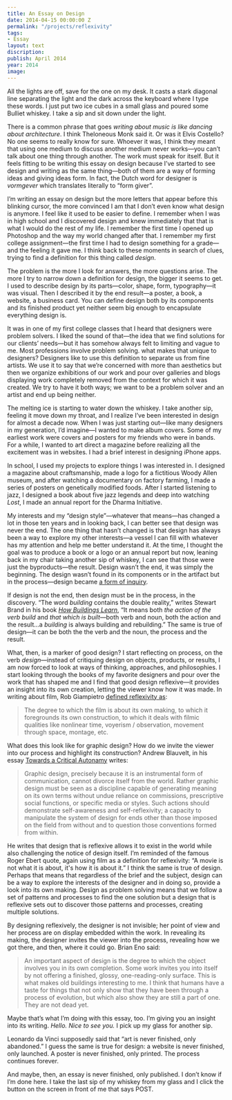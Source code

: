 ```yaml
---
title: An Essay on Design
date: 2014-04-15 00:00:00 Z
permalink: "/projects/reflexivity"
tags:
- Essay
layout: text
discription: 
publish: April 2014
year: 2014
image: 
---
```


<p>All the lights are off, save for the one on my desk. It casts a stark diagonal line separating the light and the dark across the keyboard where I type these words. I just put two ice cubes in a small glass and poured some Bulliet whiskey. I take a sip and sit down under the light.</p>
<p>There is a common phrase that goes <em>writing about music is like dancing about architecture</em>. I think Theloneous Monk said it. Or was it Elvis Costello? No one seems to really know for sure. Whoever it was, I think they meant that using one medium to discuss another medium never works—you can’t talk about one thing through another. The work must speak for itself. But it feels fitting to be writing this essay on design because I’ve started to see design and writing as the same thing—both of them are a way of forming ideas and giving ideas form. In fact, the Dutch word for designer is <em>vormgever</em> which translates literally to “form giver”.</p>
<p>I’m writing an essay on design but the more letters that appear before this blinking cursor, the more convinced I am that I don’t even know what design is anymore. I feel like it used to be easier to define. I remember when I was in high school and I discovered design and knew immediately that that is what I would do the rest of my life. I remember the first time I opened up Photoshop and the way my world changed after that. I remember my first college assignment—the first time I had to design something for a grade—and the feeling it gave me. I think back to these moments in search of clues, trying to find a definition for this thing called <em>design</em>.</p>
<p>The problem is the more I look for answers, the more questions arise. The more I try to narrow down a definition for design, the bigger it seems to get. I used to describe design by its parts—color, shape, form, typography—it was visual. Then I described it by the end result—a poster, a book, a website, a business card. You can define design both by its components and its finished product yet neither seem big enough to encapsulate everything design is.</p>
<p>It was in one of my first college classes that I heard that designers were problem solvers. I liked the sound of that—the idea that we find solutions for our clients’ needs—but it has somehow always felt to limiting and vague to me. Most professions involve problem solving. what makes that unique to designers? Designers like to use this definition to separate us from fine artists. We use it to say that we’re concerned with more than aesthetics but then we organize exhibitions of our work and pour over galleries and blogs displaying work completely removed from the context for which it was created. We try to have it both ways; we want to be a problem solver and an artist and end up being neither.</p>
<p>The melting ice is starting to water down the whiskey. I take another sip, feeling it move down my throat, and I realize I’ve been interested in design for almost a decade now. When I was just starting out—like many designers in my generation, I’d imagine—I wanted to make album covers. Some of my earliest work were covers and posters for my friends who were in bands. For a while, I wanted to art direct a magazine before realizing all the excitement was in websites. I had a brief interest in designing iPhone apps.</p>
<p>In school, I used my projects to explore things I was interested in. I designed a magazine about craftsmanship, made a logo for a fictitious Woody Allen museum, and after watching a documentary on factory farming, I made a series of posters on genetically modified foods. After I started listening to jazz, I designed a book about five jazz legends and deep into watching <em>Lost</em>, I made an annual report for the Dharma Initiative.</p>
<p>My interests and my “design style”—whatever that means—has changed a lot in those ten years and in looking back, I can better see that design was never the end. The one thing that hasn’t changed is that design has always been a way to explore my other interests—a vessel I can fill with whatever has my attention and help me better understand it. At the time, I thought the goal was to produce a book or a logo or an annual report but now, leaning back in my chair taking another sip of whiskey, I can see that those were just the byproducts—the result. Design wasn’t the end, it was simply the beginning. The design wasn’t found in its components or in the artifact but in the process—design became <a href="http://this-is-sway.tumblr.com/post/77981769609">a form of inquiry</a>.</p>
<p>If design is not the end, then design must be in the process, in the discovery. “The word <em>building</em> contains the double reality,” writes Stewart Brand in his book <a href="http://www.amazon.com/How-Buildings-Learn-Happens-Theyre/dp/0140139966/ref=sr_sp-atf_title_1_1?s=books&amp;ie=UTF8&amp;qid=1397541870&amp;sr=1-1&amp;keywords=how+buildings+learn"><em>How Buildings Learn</em></a>, “It means both <em>the action of the verb build</em> and <em>that which is built</em>—both verb and noun, both the action and the result...a <em>building</em> is always building and rebuilding.” The same is true of design—it can be both the the verb and the noun, the process and the result.</p>
<p>What, then, is a marker of good design? I start reflecting on process, on the verb <em>design</em>—instead of critiquing design on objects, products, or results, I am now forced to look at ways of thinking, approaches, and philosophies. I start looking through the books of my favorite designers and pour over the work that has shaped me and I find that good design reflexive—it provides an insight into its own creation, letting the viewer know how it was made. In writing about film, Rob Giampietro <a href="https://twitter.com/robgiampietro/status/104979036496855040">defined reflexivity as</a>:</p>
<blockquote>
<p>The degree to which the film is about its own making, to which it foregrounds its own construction, to which it deals with filmic qualities like nonlinear time, voyerism / observation, movement through space, montage, etc.</p>
</blockquote>
<p>What does this look like for graphic design? How do we invite the viewer into our process and highlight its construction? Andrew Blauvelt, in his essay <a href="http://www.lsd-studio.net/instigating/soft1/website/html/blauvelt_talk.html">Towards a Critical Autonamy</a> writes:</p>
<blockquote>
<p>Graphic design, precisely because it is an instrumental form of communication, cannot divorce itself from the world. Rather graphic design must be seen as a discipline capable of generating meaning on its own terms without undue reliance on commissions, prescriptive social functions, or specific media or styles. Such actions should demonstrate self-awareness and self-reflexivity; a capacity to manipulate the system of design for ends other than those imposed on the field from without and to question those conventions formed from within.</p>
</blockquote>
<p>He writes that design that is reflexive allows it to exist in the world while also challenging the notice of design itself. I’m reminded of the famous Roger Ebert quote, again using film as a definition for reflexivity: “A movie is not what it is about, it's how it is about it.” I think the same is true of design. Perhaps that means that regardless of the brief and the subject, design can be a way to explore the interests of the designer and in doing so, provide a look into its own making. Design as problem solving means that we follow a set of patterns and processes to find the one solution but a design that is reflexive sets out to discover those patterns and processes, creating multiple solutions.</p>
<p>By designing reflexively, the designer is not invisible; her point of view and her process are on display embedded within the work. In revealing its making, the designer invites the viewer into the process, revealing how we got there, and then, where it could go. Brian Eno said:</p>
<blockquote>
<p>An important aspect of design is the degree to which the object involves you in its own completion. Some work invites you into itself by not offering a finished, glossy, one-reading-only surface. This is what makes old buildings interesting to me. I think that humans have a taste for things that not only show that they have been through a process of evolution, but which also show they are still a part of one. They are not dead yet.</p>
</blockquote>
<p>Maybe that’s what I’m doing with this essay, too. I’m giving you an insight into its writing. <em>Hello. Nice to see you.</em> I pick up my glass for another sip.</p>
<p>Leonardo da Vinci supposedly said that “art is never finished, only abandoned.” I guess the same is true for design: a website is never finished, only launched. A poster is never finished, only printed. The process continues forever.</p>
<p>And maybe, then, an essay is never finished, only published. I don’t know if I’m done here. I take the last sip of my whiskey from my glass and I click the button on the screen in front of me that says POST.</p>